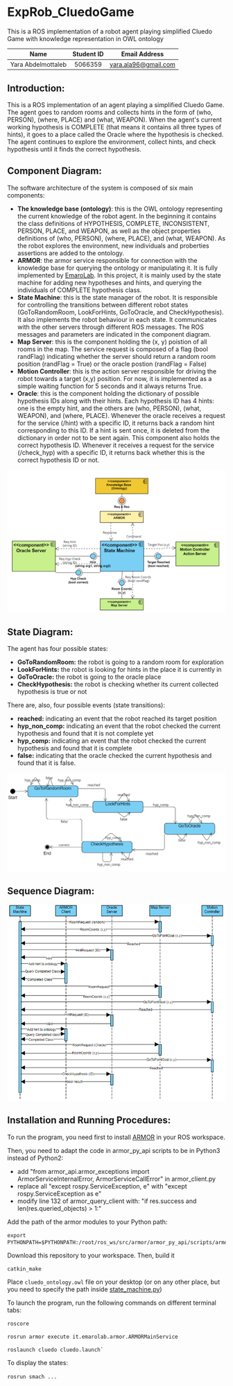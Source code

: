 # ExpRob_CluedoGame
This is a ROS implementation of a robot agent playing simplified Cluedo Game with knowledge representation in OWL ontology

|        Name                | Student ID |      Email Address       |
| :------------------------: | :--------: | :----------------------: |
|     Yara Abdelmottaleb     |  5066359   |  [yara.ala96@gmail.com](mailto:yara.ala96@gmail.com)   |


## Introduction:

This is a ROS implementation of an agent playing a simplified Cluedo Game. The agent goes to random rooms and collects hints in the form of (who, PERSON), (where, PLACE) and (what, WEAPON). When the agent's current working hypothesis is COMPLETE (that means it contains all three types of hints), it goes to a place called the Oracle where the hypothesis is checked. The agent continues to explore the environment, collect hints, and check hypothesis until it finds the correct hypothesis.

## Component Diagram:

The software architecture of the system is composed of six main components: 

- **The knowledge base (ontology)**: this is the OWL ontology representing the current knowledge of the robot agent. In the beginning it contains the class definitions of HYPOTHESIS, COMPLETE, INCONSISTENT, PERSON, PLACE, and WEAPON, as well as the object properties definitions of (who, PERSON), (where, PLACE), and (what, WEAPON). As the robot explores the environment, new individuals and proberties assertions are added to the ontology.
- **ARMOR**: the armor service responsible for connection with the knowledge base for querying the ontology or manipulating it. It is fully implemented by [EmaroLab](https://github.com/EmaroLab/armor). In this project, it is mainly used by the state machine for adding new hypotheses and hints, and querying the individuals of COMPLETE hypothesis class.
- **State Machine**: this is the state manager of the robot. It is responsible for controlling the transitions between different robot states (GoToRandomRoom, LookForHints, GoToOracle, and CheckHypothesis). It also implements the robot behaviour in each state. It communicates with the other servers through different ROS messages. The ROS messages and parameters are indicated in the component diagram.
- **Map Server**: this is the component holding the (x, y) poistion of all rooms in the map. The service request is composed of a flag (bool randFlag) indicating whether the server should return a random room position (randFlag = True) or the oracle postion (randFlag = False)
- **Motion Controller**: this is the action server responsible for driving the robot towards a target (x,y) position. For now, it is implemented as a simple waiting function for 5 seconds and it always returns True. 
- **Oracle**: this is the component holding the dictionary of possible hypothesis IDs along with their hints. Each hypothesis ID has 4 hints: one is the empty hint, and the others are (who, PERSON), (what, WEAPON), and (where, PLACE). Whenever the oracle receives a request for the service (/hint) with a specific ID, it returns back a random hint corresponding to this ID. If a hint is sent once, it is deleted from the dictionary in order not to be sent again. This component also holds the correct hypothesis ID. Whenever it receives a request for the service (/check_hyp) with a specific ID, it returns back whether this is the correct hypothesis ID or not.

![alt text](https://github.com/yaraalaa0/ExpRob_CluedoGame/blob/main/cluedo_comp.PNG?raw=true)

## State Diagram:

The agent has four possible states:
- **GoToRandomRoom:** the robot is going to a random room for exploration
- **LookForHints:** the robot is looking for hints in the place it is currently in
- **GoToOracle:** the robot is going to the oracle place
- **CheckHypothesis:** the robot is checking whether its current collected hypothesis is true or not

There are, also, four possible events (state transitions):
- **reached:** indicating an event that the robot reached its target position
- **hyp_non_comp:** indicating an event that the robot checked the current hypothesis and found that it is not complete yet
- **hyp_comp:** indicating an event that the robot checked the current hypothesis and found that it is complete
- **false:** indicating that the oracle checked the current hypothesis and found that it is false.
 

![alt text](https://github.com/yaraalaa0/ExpRob_CluedoGame/blob/main/cluedo_state_diag.PNG?raw=true)

## Sequence Diagram:

![alt text](https://github.com/yaraalaa0/ExpRob_CluedoGame/blob/main/cluedo_seq_diag2.PNG?raw=true)

## Installation and Running Procedures:

To run the program, you need first to install [ARMOR](https://github.com/EmaroLab/armor) in your ROS workspace.

Then, you need to adapt the code in armor_py_api scripts to be in Python3 instead of Python2:
  - add "from armor_api.armor_exceptions import ArmorServiceInternalError, ArmorServiceCallError" in armor_client.py
  - replace all "except rospy.ServiceException, e" with "except rospy.ServiceException as e"
  - modify line 132 of armor_query_client with: "if res.success and len(res.queried_objects) > 1:"

Add the path of the armor modules to your Python path:
```
export PYTHONPATH=$PYTHONPATH:/root/ros_ws/src/armor/armor_py_api/scripts/armor_api/
```
Download this repository to your workspace. Then, build it

```
catkin_make
```

Place `cluedo_ontology.owl` file on your desktop (or on any other place, but you need to specify the path inside [state_machine.py](https://github.com/yaraalaa0/ExpRob_CluedoGame/blob/main/cluedo/scripts/state_machine.py))

To launch the program, run the following commands on different terminal tabs:
```
roscore
```
```
rosrun armor execute it.emarolab.armor.ARMORMainService
```
```
roslaunch cluedo cluedo.launch`
```
To display the states:

`rosrun smach ...`

